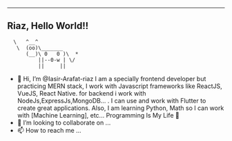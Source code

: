 ----------------------------------------
Riaz, Hello World!!
----------------------------------------
      \   ^__^
       \  (oo)\_______
          (__)\ 0   0 )\  *
              ||--0-w | \/
              ||     ||
- 👋 Hi, I’m @Iasir-Arafat-riaz
I am a specially frontend developer but practicing MERN stack, I work with Javascript frameworks like ReactJS, VueJS, React Native. for backend i work with NodeJs,ExpressJs,MongoDB... . I can use and work with Flutter to create great applications. Also, I am learning Python, Math so I can work with [Machine Learning], etc... Programming Is My Life 👋
- 💞️ I’m looking to collaborate on ...
- 📫 How to reach me ...

<!---
Iasir-Arafat-riaz/Iasir-Arafat-riaz is a ✨ special ✨ repository because its `README.md` (this file) appears on your GitHub profile.
You can click the Preview link to take a look at your changes.
--->
